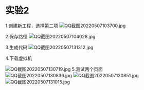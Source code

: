 # 实验2
1.创建新工程，选择第二项
![QQ截图20220507103700.jpg](https://s2.loli.net/2022/05/07/c2vMeQx7RLNpXBH.jpg)

2.保存路径
![QQ截图20220507104028.jpg](https://s2.loli.net/2022/05/07/mvspeWTaxS6wu1E.jpg)

3.生成代码
![QQ截图20220507131312.jpg](https://s2.loli.net/2022/05/07/Fto6a84pAHngzIO.jpg)

4.下载虚拟机

![QQ截图20220507130719.jpg](https://s2.loli.net/2022/05/07/Uk9qXMN352p8zeD.jpg)
5.测试两个页面
![QQ截图20220507130836.jpg](https://s2.loli.net/2022/05/07/ngsOPdRStb4a82A.jpg)
![QQ截图20220507130851.jpg](https://s2.loli.net/2022/05/07/c4KLgyYDbN8Falt.jpg)
![QQ截图20220507131015.jpg](https://s2.loli.net/2022/05/07/vSTFilXpHCEtrmV.jpg)